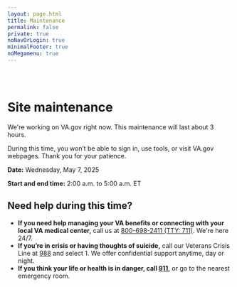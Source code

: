 ```yaml
---
layout: page.html
title: Maintenance
permalink: false
private: true
noNavOrLogin: true
minimalFooter: true
noMegamenu: true
---
```


<!-- Maintenance Page Start -->

<div class="main home" role="main">
  <div class="section main-menu">
    <div class="row">
      <div class="small-12 columns">
        <div style="padding: 2em 0;">
        <h1>Site maintenance</h1>
        <div>
          <p>
            We're working on VA.gov right now. This maintenance will last about 3 hours.
          </p>
          <p>
            During this time, you won’t be able to sign in, use tools, or visit VA.gov webpages. Thank you for your patience.
          </p>
          <p><strong>Date:</strong> Wednesday, May 7, 2025</p>
          <p><strong>Start and end time:</strong> 2:00 a.m. to 5:00 a.m. ET</p>
          <h2>Need help during this time?</h2>
          <ul>
            <li><strong>If you need help managing your VA benefits or connecting with your local VA medical center,</strong> call us at <a href="tel:+18006982411" aria-label="8 0 0. 6 9 8. 2 4 1 1.">800-698-2411</a><a href="tel:711" aria-label="TTY. 7 1 1."> (TTY: 711)</a>. We're here 24/7.</li>
            <li><strong>If you’re in crisis or having thoughts of suicide,</strong> call our Veterans Crisis Line at <a href="tel:988" aria-label="988">988</a> and select 1. We offer confidential support anytime, day or night.</li>
            <li><strong>If you think your life or health is in danger, call <a href="tel:911" aria-label="911">911</a>,</strong> or go to the nearest emergency room.</li>
          </ul>
        </div>
      </div>
    </div>
  </div>
</div>

<!-- Maintenance Page End -->
